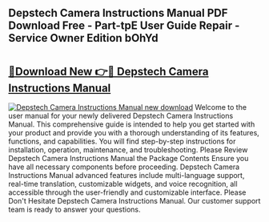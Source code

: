## Depstech Camera Instructions Manual PDF Download Free - Part-tpE User Guide Repair - Service Owner Edition bOhYd

# <h2><a href="http://bc44011.oget.top/?id=Depstech+Camera+Instructions+Manual">🔗Download New 👉🔴 Depstech Camera Instructions Manual</a></h2>

[![Depstech Camera Instructions Manual new download](https://i.imgur.com/5g1atiW.png)](http://bc44011.oget.top/?id=Depstech+Camera+Instructions+Manual)
Welcome to the user manual for your newly delivered Depstech Camera Instructions Manual. This comprehensive guide is intended to help you get started with your product and provide you with a thorough understanding of its features, functions, and capabilities. You will find step-by-step instructions for installation, operation, maintenance, and troubleshooting. Please Review Depstech Camera Instructions Manual the Package Contents Ensure you have all necessary components before proceeding. Depstech Camera Instructions Manual advanced features include multi-language support, real-time translation, customizable widgets, and voice recognition, all accessible through the user-friendly and customizable interface. Please Don't Hesitate Depstech Camera Instructions Manual. Our customer support team is ready to answer your questions.
